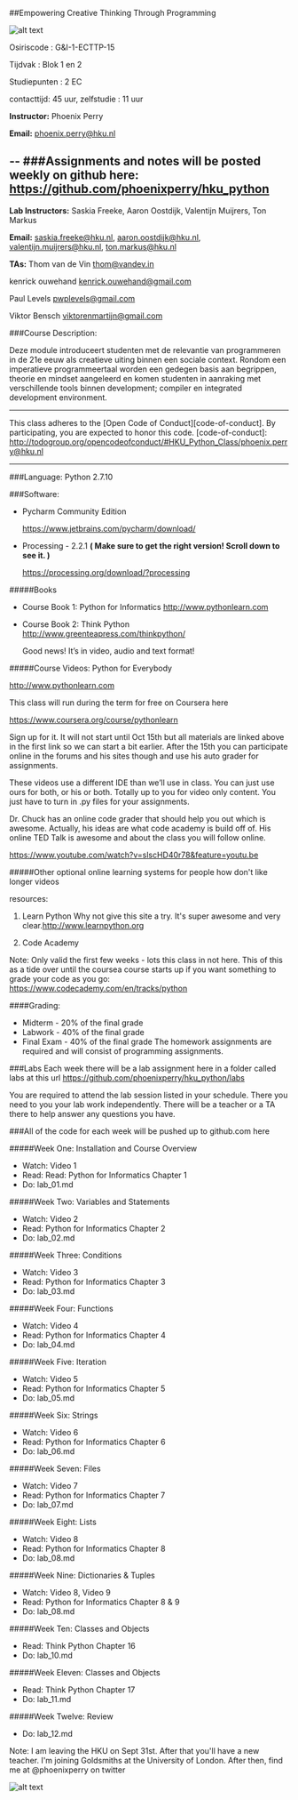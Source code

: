 ##Empowering Creative Thinking Through Programming

![alt text](http://www.phoenixperry.com/cats/creativeCat.gif)  


Osiriscode 		: G&I-1-ECTTP-15

Tijdvak 			: Blok 1 en 2	  

Studiepunten	: 2 EC	  

contacttijd: 45 uur, zelfstudie : 11 uur 

**Instructor:** Phoenix Perry

**Email:** phoenix.perry@hku.nl 

--
###Assignments and notes will be posted weekly on github here:
	https://github.com/phoenixperry/hku_python 
--

**Lab Instructors:** Saskia Freeke, Aaron Oostdijk, Valentijn Muijrers, Ton Markus 

**Email:** saskia.freeke@hku.nl, aaron.oostdijk@hku.nl, valentijn.muijrers@hku.nl, ton.markus@hku.nl 

**TAs:**
Thom van de Vin   thom@vandev.in

kenrick ouwehand kenrick.ouwehand@gmail.com

Paul Levels pwplevels@gmail.com

Viktor Bensch viktorenmartijn@gmail.com


###Course Description: 

Deze module introduceert studenten met de relevantie van programmeren in de 21e eeuw als creatieve uiting binnen een sociale context. Rondom een imperatieve programmeertaal worden een gedegen basis aan begrippen, theorie en mindset aangeleerd en komen studenten in aanraking met verschillende tools binnen development; compiler en integrated development environment.

---
This class adheres to the [Open Code of Conduct][code-of-conduct]. By participating, you are expected to honor this code.
[code-of-conduct]: http://todogroup.org/opencodeofconduct/#HKU_Python_Class/phoenix.perry@hku.nl

---

###Language: 
Python 2.7.10   

###Software:  

* Pycharm Community Edition 

	https://www.jetbrains.com/pycharm/download/

* Processing - 2.2.1 
**( Make sure to get the right version! Scroll down to see it. )**

	https://processing.org/download/?processing 

#####Books
* Course Book 1: Python for Informatics 
	http://www.pythonlearn.com 

* Course Book 2: Think Python 
	http://www.greenteapress.com/thinkpython/ 

	Good news! It’s in video, audio and text format! 

#####Course Videos: Python for Everybody 

http://www.pythonlearn.com

This class will run during the term for free on Coursera here 

https://www.coursera.org/course/pythonlearn 

Sign up for it. It will not start until Oct 15th but all materials are linked above in the first link so we can start a bit earlier. After the 15th you can participate online in the forums and his sites though and use his auto grader for assignments.  

These videos use a different IDE than we’ll use in class. You can just use ours for both, or his or both. Totally up to you for video only content. You just have to turn in .py files for your assignments. 

Dr. Chuck has an online code grader that should help you out which is awesome. Actually, his ideas are what code academy is build off of.  His online TED Talk  is awesome and about the class you will follow online.  


https://www.youtube.com/watch?v=slscHD40r78&feature=youtu.be

#####Other optional online learning systems for people how don't like longer videos 

resources: 
1. Learn Python 
Why not give this site a try. It's super awesome and very clear.http://www.learnpython.org  


2. Code Academy  

Note: Only valid the first few weeks - lots this class in not here. This of this as a tide over until the coursea course starts up if you want something to grade your code as you go: 
https://www.codecademy.com/en/tracks/python


####Grading: 

* Midterm - 20% of the final grade 
* Labwork - 40% of the final grade 
* Final Exam - 40% of the final grade The homework assignments are required and will consist of programming assignments.

###Labs
Each week there will be a lab assignment here in a folder called labs at this url 
https://github.com/phoenixperry/hku_python/labs

You are required to attend the lab session listed in your schedule. There you need to you your lab work independently. There will be a teacher or a TA there to help answer any questions you have. 

###All of the code for each week will be pushed up to github.com here 


#####Week One: Installation and Course Overview  
* Watch: Video 1 
* Read: Read:  Python for Informatics Chapter 1
* Do:  lab_01.md
 
#####Week Two: Variables and Statements
* Watch:  Video 2 
* Read:  Python for Informatics Chapter 2
* Do: lab_02.md

#####Week Three:  Conditions 
* Watch:  Video 3 
* Read:  Python for Informatics Chapter 3
* Do: lab_03.md

#####Week Four: Functions 
* Watch:  Video 4
* Read:  Python for Informatics Chapter 4
* Do: lab_04.md

#####Week Five: Iteration 
* Watch:  Video 5
* Read:  Python for Informatics Chapter 5
* Do: lab_05.md


#####Week Six: Strings 
* Watch:  Video 6
* Read:  Python for Informatics Chapter 6
* Do: lab_06.md

#####Week Seven: Files  
* Watch:  Video 7
* Read:  Python for Informatics Chapter 7
* Do: lab_07.md

#####Week Eight: Lists   
* Watch:  Video 8
* Read:  Python for Informatics Chapter 8
* Do: lab_08.md

#####Week Nine: Dictionaries & Tuples 
* Watch:  Video 8, Video 9 
* Read:  Python for Informatics Chapter 8 & 9 
* Do: lab_08.md

#####Week Ten: Classes and Objects     
* Read:  Think Python Chapter 16 
* Do: lab_10.md

#####Week Eleven: Classes and Objects 
* Read:   Think Python Chapter 17  
* Do: lab_11.md

#####Week Twelve: Review  
* Do: lab_12.md


Note: I am leaving the HKU on Sept 31st. After that you'll have a new teacher. I'm joining Goldsmiths at the University of London. After then, find me at @phoenixperry on twitter 

![alt text](http://www.phoenixperry.com/cats/catLeaving.gif)  

